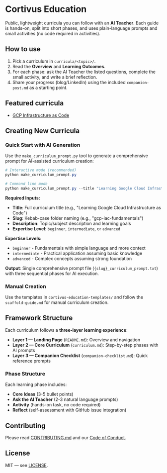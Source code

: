 
# Cortivus Education

Public, lightweight curricula you can follow with an **AI Teacher**. Each guide is hands-on, split into short phases, and uses plain-language prompts and small activities (no code required in activities).

## How to use

1. Pick a curriculum in `curricula/<topic>/`.
2. Read the **Overview** and **Learning Outcomes**.
3. For each phase: ask the AI Teacher the listed questions, complete the small activity, and write a brief reflection.
4. Share your progress (blog/LinkedIn) using the included `companion-post.md` as a starting point.

## Featured curricula

- [GCP Infrastructure as Code](curricula/gcp-iac/curriculum.md)

## Creating New Curricula

### Quick Start with AI Generation

Use the `make_curriculum_prompt.py` tool to generate a comprehensive prompt for AI-assisted curriculum creation:

```powershell
# Interactive mode (recommended)
python make_curriculum_prompt.py

# Command line mode
python make_curriculum_prompt.py --title "Learning Google Cloud Infrastructure as Code" --slug "gcp-iac-fundamentals" --description "Learn GCP IAC concepts and implementation" --expertise beginner
```

**Required Inputs:**

- **Title**: Full curriculum title (e.g., "Learning Google Cloud Infrastructure as Code")
- **Slug**: Kebab-case folder naming (e.g., "gcp-iac-fundamentals")
- **Description**: Topic/subject description and learning goals
- **Expertise Level**: `beginner`, `intermediate`, or `advanced`

**Expertise Levels:**

- `beginner` - Fundamentals with simple language and more context
- `intermediate` - Practical application assuming basic knowledge  
- `advanced` - Complex concepts assuming strong foundation

**Output**: Single comprehensive prompt file (`{slug}_curriculum_prompt.txt`) with three sequential phases for AI execution.

### Manual Creation

Use the templates in `cortivus-education-templates/` and follow the `scaffold-guide.md` for manual curriculum creation.

## Framework Structure

Each curriculum follows a **three-layer learning experience**:

- **Layer 1 — Landing Page** (`README.md`): Overview and navigation
- **Layer 2 — Core Curriculum** (`curriculum.md`): Step-by-step phases with AI prompts
- **Layer 3 — Companion Checklist** (`companion-checklist.md`): Quick reference prompts

### Phase Structure

Each learning phase includes:

- **Core Ideas** (3-5 bullet points)
- **Ask the AI Teacher** (2-3 natural language prompts)
- **Activity** (hands-on task, no code required)
- **Reflect** (self-assessment with GitHub issue integration)

## Contributing

Please read [CONTRIBUTING.md](CONTRIBUTING.md) and our [Code of Conduct](CODE_OF_CONDUCT.md).

## License

MIT — see [LICENSE](LICENSE).
